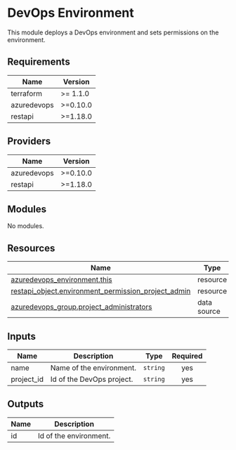 # DevOps Environment

This module deploys a DevOps environment and sets permissions on the environment.

## Requirements

| Name | Version |
|------|---------|
| terraform | >= 1.1.0 |
| azuredevops | >=0.10.0 |
| restapi | >=1.18.0 |

## Providers

| Name | Version |
|------|---------|
| azuredevops | >=0.10.0 |
| restapi | >=1.18.0 |

## Modules

No modules.

## Resources

| Name | Type |
|------|------|
| [azuredevops_environment.this](https://registry.terraform.io/providers/microsoft/azuredevops/latest/docs/resources/environment) | resource |
| [restapi_object.environment_permission_project_admin](https://registry.terraform.io/providers/Mastercard/restapi/latest/docs/resources/object) | resource |
| [azuredevops_group.project_administrators](https://registry.terraform.io/providers/microsoft/azuredevops/latest/docs/data-sources/group) | data source |

## Inputs

| Name | Description | Type | Required |
|------|-------------|------|:--------:|
| name | Name of the environment. | `string` | yes |
| project\_id | Id of the DevOps project. | `string` | yes |

## Outputs

| Name | Description |
|------|-------------|
| id | Id of the environment. |
